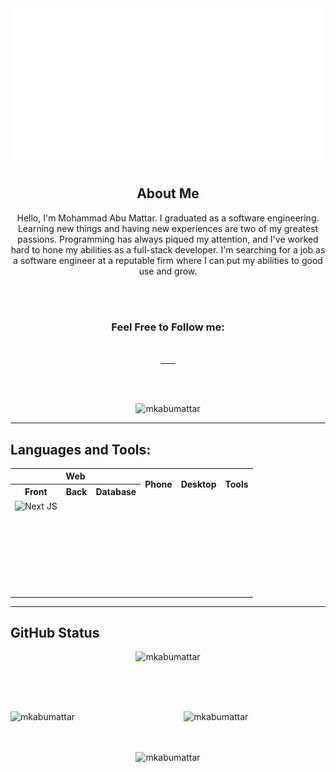 <div align="center">
<a href="https://mkabumattar.github.io/" target="_blank">
<img src="./assets/img/Header.svg" alt="mkabumattar" />
</a>
</div>


<div align="center">
<h2>About Me</h2>
	
<p>Hello, I'm Mohammad Abu Mattar. I graduated as a software engineering. Learning new things and having new experiences are two of my greatest passions. Programming has always piqued my attention, and I've worked hard to hone my abilities as a full-stack developer. I'm searching for a job as a software engineer at a reputable firm where I can put my abilities to good use and grow.</p>
	
<br/><br/>
	
### Feel Free to Follow me:
	
<br/>
	
<div>
<a href="https://mkabumattar.netlify.app/" target="_blank">
<img src="https://img.shields.io/badge/My%20Portfolio-%23000000.svg?style=for-the-badge" alt=""/>
</a>

<a href="https://www.linkedin.com/in/mkabumattar/" target="_blank">
<img src="https://img.shields.io/badge/linkedin-%230077B5.svg?style=for-the-badge&logo=linkedin&logoColor=white" alt=""/>
</a>
		
<a href="https://github.com/MKAbuMattar" target="_blank">
<img src="https://img.shields.io/badge/github-%23121011.svg?style=for-the-badge&logo=github&logoColor=white" alt=""/>
</a>
	
<a href="https://leetcode.com/MKAbuMattar/" target="_blank">
<img src="https://img.shields.io/badge/LeetCode-%23FFA116.svg?style=for-the-badge&logo=LeetCode&logoColor=white" alt=""/>
</a>
		
<a href="https://codepen.io/MKAbuMattar" target="_blank">
<img src="https://img.shields.io/badge/Codepen-000000?style=for-the-badge&logo=codepen&logoColor=white" alt=""/>
</a>
		
<a href="https://www.instagram.com/mkabumattar/" target="_blank">
<img src="https://img.shields.io/badge/Instagram-%23E4405F.svg?style=for-the-badge&logo=Instagram&logoColor=white" alt=""/>
</a>
		
<a href="https://web.facebook.com/MKAbuMattar" target="_blank">
<img src="https://img.shields.io/badge/Facebook-%231877F2.svg?style=for-the-badge&logo=Facebook&logoColor=white" alt=""/>
</a>

</div>
	
<br/><br/>
	
<img src="https://gpvc.arturio.dev/MKAbuMattar" alt="mkabumattar" />

</div>


***

## Languages and Tools:

<div align="center" width="100%">
<table align="center" width="100%">
<tr>
<th colspan="3">Web</th>
<th rowspan="2">Phone</th>
<th rowspan="2">Desktop</th>
<th rowspan="2">Tools</th>
</tr>
<tr>
<th>Front</th>
<th>Back</th>
<th>Database</th>
</tr>
<tr>
<td><img src="https://img.shields.io/badge/Next-black?style=for-the-badge&logo=next.js&logoColor=white"  alt="Next JS"/></td>
<td><img src="https://img.shields.io/badge/java-%23ED8B00.svg?style=for-the-badge&logo=java&logoColor=white"  alt=""/><img src="https://img.shields.io/badge/spring-%236DB33F.svg?style=for-the-badge&logo=spring&logoColor=white"  alt=""/></td>
<td><img src="https://img.shields.io/badge/MongoDB-%234ea94b.svg?style=for-the-badge&logo=mongodb&logoColor=white"  alt=""/></td>
<td><img src="https://img.shields.io/badge/Android-3DDC84?style=for-the-badge&logo=android&logoColor=white"  alt=""/></td>
<td><img src="https://img.shields.io/badge/c%23-%23239120.svg?style=for-the-badge&logo=c-sharp&logoColor=white"  alt=""/></td>
<td><img src="https://img.shields.io/badge/git-%23F05033.svg?style=for-the-badge&logo=git&logoColor=white"  alt=""/></td>
</tr>
<tr>
<td><img src="https://img.shields.io/badge/react-%2320232a.svg?style=for-the-badge&logo=react&logoColor=%2361DAFB"  alt=""/></td>
<td><img src="https://img.shields.io/badge/node.js-6DA55F?style=for-the-badge&logo=node.js&logoColor=white"  alt=""/><img src="https://img.shields.io/badge/express.js-%23404d59.svg?style=for-the-badge&logo=express&logoColor=%2361DAFB"  alt=""/></td>
<td><img src="https://img.shields.io/badge/postgres-%23316192.svg?style=for-the-badge&logo=postgresql&logoColor=white"  alt=""/></td>
<td></td>
<td></td>
<td><img src="https://img.shields.io/badge/github-%23121011.svg?style=for-the-badge&logo=github&logoColor=white"  alt=""/></td>
</tr>
<tr>
<td><img src="https://img.shields.io/badge/styled--components-DB7093?style=for-the-badge&logo=styled-components&logoColor=white"  alt=""/></td>
<td><img src="https://img.shields.io/badge/php-%23777BB4.svg?style=for-the-badge&logo=php&logoColor=white"  alt=""/></td>
<td><img src="https://img.shields.io/badge/mysql-%2300f.svg?style=for-the-badge&logo=mysql&logoColor=white"  alt=""/></td>
<td></td>
<td></td>
<td><img src="https://img.shields.io/badge/heroku-%23430098.svg?style=for-the-badge&logo=heroku&logoColor=white)"  alt=""/></td>
</tr>
<tr>
<td><img src="https://img.shields.io/badge/bootstrap-%23563D7C.svg?style=for-the-badge&logo=bootstrap&logoColor=white"  alt=""/></td>
<td><img src="https://img.shields.io/badge/AWS-%23FF9900.svg?style=for-the-badge&logo=amazon-aws&logoColor=white"  alt=""/></td>
<td><img src="https://img.shields.io/badge/sqlite-%2307405e.svg?style=for-the-badge&logo=sqlite&logoColor=white"  alt=""/></td>
<td></td>
<td></td>
<td><img src="https://img.shields.io/badge/netlify-%23000000.svg?style=for-the-badge&logo=netlify&logoColor=#00C7B7"  alt=""/></td>
</tr>
<tr>
<td><img src="https://img.shields.io/badge/javascript-%23323330.svg?style=for-the-badge&logo=javascript&logoColor=%23F7DF1E"  alt=""/></td>
<td></td>
<td></td>
<td></td>
<td></td>
<td><img src="https://img.shields.io/badge/Visual%20Studio%20Code-0078d7.svg?style=for-the-badge&logo=visual-studio-code&logoColor=white"  alt=""/></td>
</tr>
<tr>
<td><img src="https://img.shields.io/badge/css3-%231572B6.svg?style=for-the-badge&logo=css3&logoColor=white"  alt=""/></td>
<td></td>
<td></td>
<td></td>
<td></td>
<td><img src="https://img.shields.io/badge/IntelliJIDEA-000000.svg?style=for-the-badge&logo=intellij-idea&logoColor=white"  alt=""/></td>
</tr>
<tr>
<td><img src="https://img.shields.io/badge/html5-%23E34F26.svg?style=for-the-badge&logo=html5&logoColor=white"  alt=""/></td>
<td></td>
<td></td>
<td></td>
<td></td>
<td><img src="https://img.shields.io/badge/Android%20Studio-3DDC84.svg?style=for-the-badge&logo=android-studio&logoColor=white"  alt=""/></td>
</tr>
</table>
</div>

<!-- ![NodeJS](https://img.shields.io/badge/node.js-6DA55F?style=for-the-badge&logo=node.js&logoColor=white)
![Express.js](https://img.shields.io/badge/express.js-%23404d59.svg?style=for-the-badge&logo=express&logoColor=%2361DAFB)
![MongoDB](https://img.shields.io/badge/MongoDB-%234ea94b.svg?style=for-the-badge&logo=mongodb&logoColor=white)
![React](https://img.shields.io/badge/react-%2320232a.svg?style=for-the-badge&logo=react&logoColor=%2361DAFB)
![Styled Components](https://img.shields.io/badge/styled--components-DB7093?style=for-the-badge&logo=styled-components&logoColor=white)
![Next JS](https://img.shields.io/badge/Next-black?style=for-the-badge&logo=next.js&logoColor=white)
![Android](https://img.shields.io/badge/Android-3DDC84?style=for-the-badge&logo=android&logoColor=white)
![AWS](https://img.shields.io/badge/AWS-%23FF9900.svg?style=for-the-badge&logo=amazon-aws&logoColor=white)
![Java](https://img.shields.io/badge/java-%23ED8B00.svg?style=for-the-badge&logo=java&logoColor=white)
![Spring](https://img.shields.io/badge/spring-%236DB33F.svg?style=for-the-badge&logo=spring&logoColor=white)
![Postgres](https://img.shields.io/badge/postgres-%23316192.svg?style=for-the-badge&logo=postgresql&logoColor=white)
![PHP](https://img.shields.io/badge/php-%23777BB4.svg?style=for-the-badge&logo=php&logoColor=white)
![MySQL](https://img.shields.io/badge/mysql-%2300f.svg?style=for-the-badge&logo=mysql&logoColor=white)
![JavaScript](https://img.shields.io/badge/javascript-%23323330.svg?style=for-the-badge&logo=javascript&logoColor=%23F7DF1E)
![CSS3](https://img.shields.io/badge/css3-%231572B6.svg?style=for-the-badge&logo=css3&logoColor=white)
![HTML5](https://img.shields.io/badge/html5-%23E34F26.svg?style=for-the-badge&logo=html5&logoColor=white)
![Git](https://img.shields.io/badge/git-%23F05033.svg?style=for-the-badge&logo=git&logoColor=white)
![GitHub](https://img.shields.io/badge/github-%23121011.svg?style=for-the-badge&logo=github&logoColor=white)
![Heroku](https://img.shields.io/badge/heroku-%23430098.svg?style=for-the-badge&logo=heroku&logoColor=white)
![Netlify](https://img.shields.io/badge/netlify-%23000000.svg?style=for-the-badge&logo=netlify&logoColor=#00C7B7)
![Visual Studio Code](https://img.shields.io/badge/Visual%20Studio%20Code-0078d7.svg?style=for-the-badge&logo=visual-studio-code&logoColor=white)
![IntelliJ IDEA](https://img.shields.io/badge/IntelliJIDEA-000000.svg?style=for-the-badge&logo=intellij-idea&logoColor=white)
![Android Studio](https://img.shields.io/badge/Android%20Studio-3DDC84.svg?style=for-the-badge&logo=android-studio&logoColor=white) -->

***

## GitHub Status

<div>
<div align="center"> 
<img src="https://github-readme-streak-stats.herokuapp.com/?user=MKAbuMattar&theme=black-ice&hide_border=true&stroke=0000&background=060A0CD0" alt="mkabumattar" />
</div>
	
<br/><br/><br/>
	
<img align="left" width="45%" src="https://github-readme-stats.vercel.app/api?username=mkabumattar&theme=radical&show_icons=true" alt="mkabumattar" />
	
<img align="right" width="45%" src="https://github-readme-stats.vercel.app/api/top-langs/?username=mkabumattar&theme=radical&show_icons=true" alt="mkabumattar" />
	
<br/><br/><br/>
	
<div align="center" width="60%">
<img src="https://activity-graph.herokuapp.com/graph?username=MKAbuMattar&bg_color=0D1117&color=5BCDEC&line=5BCDEC&point=FFFFFF&hide_border=true" alt="mkabumattar" />
</div>

</div>

